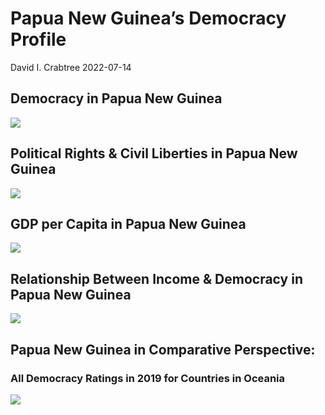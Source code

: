 Papua New Guinea’s Democracy Profile
================
David I. Crabtree
2022-07-14

## Democracy in Papua New Guinea

![](C:\Users\David\Desktop\PROGRA~1\FILESA~1\DEMOCR~1\reports\PAPUAN~1/figure-gfm/Demscore-1.png)<!-- -->

## Political Rights & Civil Liberties in Papua New Guinea

![](C:\Users\David\Desktop\PROGRA~1\FILESA~1\DEMOCR~1\reports\PAPUAN~1/figure-gfm/Political%20Rights%20&%20Civil%20Libs-1.png)<!-- -->

## GDP per Capita in Papua New Guinea

![](C:\Users\David\Desktop\PROGRA~1\FILESA~1\DEMOCR~1\reports\PAPUAN~1/figure-gfm/GDP%20per%20Capita-1.png)<!-- -->

## Relationship Between Income & Democracy in Papua New Guinea

![](C:\Users\David\Desktop\PROGRA~1\FILESA~1\DEMOCR~1\reports\PAPUAN~1/figure-gfm/Income%20&%20Dem-1.png)<!-- -->

## Papua New Guinea in Comparative Perspective:

### All Democracy Ratings in 2019 for Countries in Oceania

![](C:\Users\David\Desktop\PROGRA~1\FILESA~1\DEMOCR~1\reports\PAPUAN~1/figure-gfm/Democracy%20in%20Comparative%20Perspective-1.png)<!-- -->
